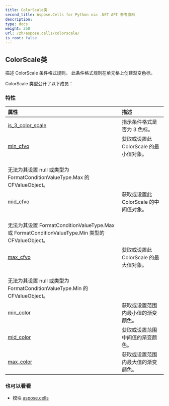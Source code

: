 ```yaml
---
title: ColorScale类
second_title: Aspose.Cells for Python via .NET API 参考资料
description:
type: docs
weight: 250
url: /zh/aspose.cells/colorscale/
is_root: false
---
```

## ColorScale类
描述 ColorScale 条件格式规则。
此条件格式规则在单元格上创建渐变色标。



ColorScale 类型公开了以下成员：

### 特性
|属性|描述|
| :- | :- |
| [is_3_color_scale](/cells/python-net/zh/aspose.cells/colorscale/is_3_color_scale) |指示条件格式是否为 3 色标。|
| [min_cfvo](/cells/python-net/zh/aspose.cells/colorscale/min_cfvo) |获取或设置此 ColorScale 的最小值对象。<br/>无法为其设置 null 或类型为 FormatConditionValueType.Max 的 CFValueObject。|
| [mid_cfvo](/cells/python-net/zh/aspose.cells/colorscale/mid_cfvo) |获取或设置此 ColorScale 的中间值对象。<br/>无法为其设置 FormatConditionValueType.Max 或 FormatConditionValueType.Min 类型的 CFValueObject。|
| [max_cfvo](/cells/python-net/zh/aspose.cells/colorscale/max_cfvo) |获取或设置此 ColorScale 的最大值对象。<br/>无法为其设置 null 或类型为 FormatConditionValueType.Min 的 CFValueObject。|
| [min_color](/cells/python-net/zh/aspose.cells/colorscale/min_color) |获取或设置范围内最小值的渐变颜色。|
| [mid_color](/cells/python-net/zh/aspose.cells/colorscale/mid_color) |获取或设置范围中间值的渐变颜色。|
| [max_color](/cells/python-net/zh/aspose.cells/colorscale/max_color) |获取或设置范围内最大值的渐变颜色。|



### 也可以看看
* 模块 [aspose.cells](..)

